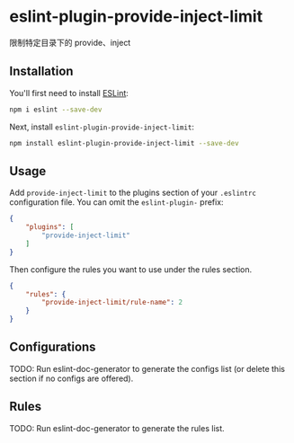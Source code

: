 # eslint-plugin-provide-inject-limit

限制特定目录下的 provide、inject

## Installation

You'll first need to install [ESLint](https://eslint.org/):

```sh
npm i eslint --save-dev
```

Next, install `eslint-plugin-provide-inject-limit`:

```sh
npm install eslint-plugin-provide-inject-limit --save-dev
```

## Usage

Add `provide-inject-limit` to the plugins section of your `.eslintrc` configuration file. You can omit the `eslint-plugin-` prefix:

```json
{
    "plugins": [
        "provide-inject-limit"
    ]
}
```


Then configure the rules you want to use under the rules section.

```json
{
    "rules": {
        "provide-inject-limit/rule-name": 2
    }
}
```



## Configurations

<!-- begin auto-generated configs list -->
TODO: Run eslint-doc-generator to generate the configs list (or delete this section if no configs are offered).
<!-- end auto-generated configs list -->



## Rules

<!-- begin auto-generated rules list -->
TODO: Run eslint-doc-generator to generate the rules list.
<!-- end auto-generated rules list -->


